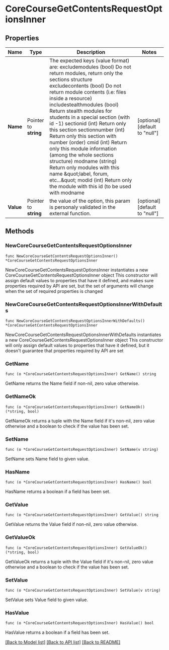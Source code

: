 # CoreCourseGetContentsRequestOptionsInner

## Properties

Name | Type | Description | Notes
------------ | ------------- | ------------- | -------------
**Name** | Pointer to **string** | The expected keys (value format) are:                                                 excludemodules (bool) Do not return modules, return only the sections structure                                                 excludecontents (bool) Do not return module contents (i.e: files inside a resource)                                                 includestealthmodules (bool) Return stealth modules for students in a special                                                     section (with id -1)                                                 sectionid (int) Return only this section                                                 sectionnumber (int) Return only this section with number (order)                                                 cmid (int) Return only this module information (among the whole sections structure)                                                 modname (string) Return only modules with this name \&quot;label, forum, etc...\&quot;                                                 modid (int) Return only the module with this id (to be used with modname | [optional] [default to "null"]
**Value** | Pointer to **string** | the value of the option,                                                                     this param is personaly validated in the external function. | [optional] [default to "null"]

## Methods

### NewCoreCourseGetContentsRequestOptionsInner

`func NewCoreCourseGetContentsRequestOptionsInner() *CoreCourseGetContentsRequestOptionsInner`

NewCoreCourseGetContentsRequestOptionsInner instantiates a new CoreCourseGetContentsRequestOptionsInner object
This constructor will assign default values to properties that have it defined,
and makes sure properties required by API are set, but the set of arguments
will change when the set of required properties is changed

### NewCoreCourseGetContentsRequestOptionsInnerWithDefaults

`func NewCoreCourseGetContentsRequestOptionsInnerWithDefaults() *CoreCourseGetContentsRequestOptionsInner`

NewCoreCourseGetContentsRequestOptionsInnerWithDefaults instantiates a new CoreCourseGetContentsRequestOptionsInner object
This constructor will only assign default values to properties that have it defined,
but it doesn't guarantee that properties required by API are set

### GetName

`func (o *CoreCourseGetContentsRequestOptionsInner) GetName() string`

GetName returns the Name field if non-nil, zero value otherwise.

### GetNameOk

`func (o *CoreCourseGetContentsRequestOptionsInner) GetNameOk() (*string, bool)`

GetNameOk returns a tuple with the Name field if it's non-nil, zero value otherwise
and a boolean to check if the value has been set.

### SetName

`func (o *CoreCourseGetContentsRequestOptionsInner) SetName(v string)`

SetName sets Name field to given value.

### HasName

`func (o *CoreCourseGetContentsRequestOptionsInner) HasName() bool`

HasName returns a boolean if a field has been set.

### GetValue

`func (o *CoreCourseGetContentsRequestOptionsInner) GetValue() string`

GetValue returns the Value field if non-nil, zero value otherwise.

### GetValueOk

`func (o *CoreCourseGetContentsRequestOptionsInner) GetValueOk() (*string, bool)`

GetValueOk returns a tuple with the Value field if it's non-nil, zero value otherwise
and a boolean to check if the value has been set.

### SetValue

`func (o *CoreCourseGetContentsRequestOptionsInner) SetValue(v string)`

SetValue sets Value field to given value.

### HasValue

`func (o *CoreCourseGetContentsRequestOptionsInner) HasValue() bool`

HasValue returns a boolean if a field has been set.


[[Back to Model list]](../README.md#documentation-for-models) [[Back to API list]](../README.md#documentation-for-api-endpoints) [[Back to README]](../README.md)


